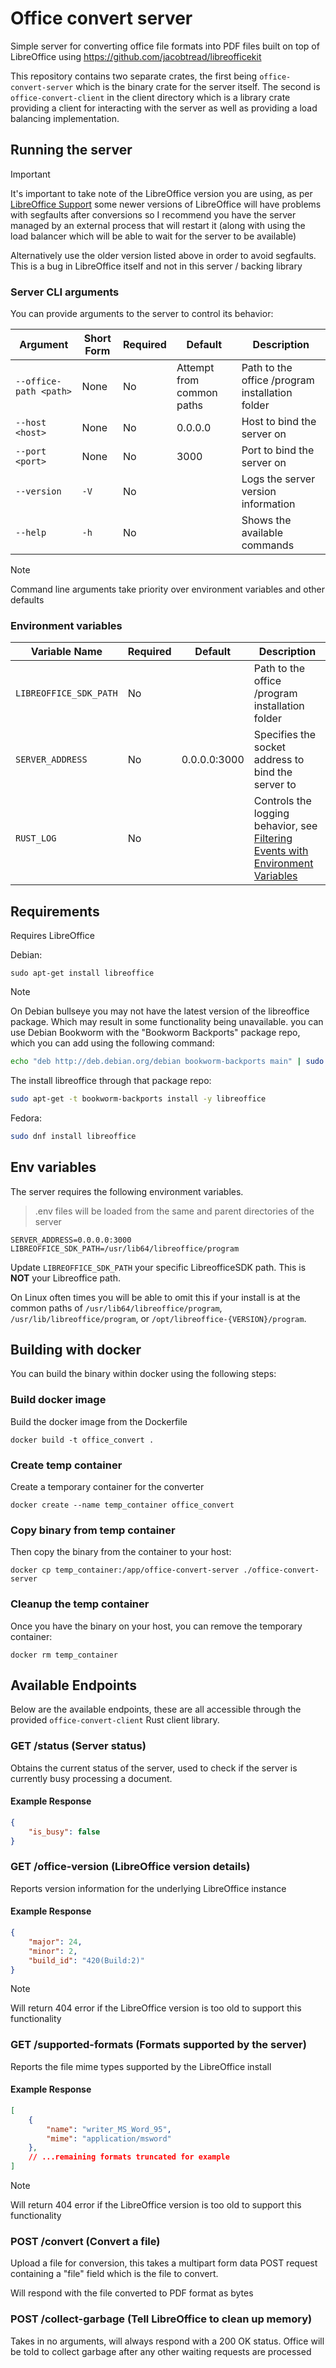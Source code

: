 # Office convert server 

Simple server for converting office file formats into PDF files built on top of LibreOffice using https://github.com/jacobtread/libreofficekit

This repository contains two separate crates, the first being `office-convert-server` which is the binary crate for the server itself. The second is `office-convert-client` in the client directory which is a library crate providing a client for interacting with the server as well as providing a load balancing implementation.

## Running the server 

> [!IMPORTANT]
>
> It's important to take note of the LibreOffice version you are using, as per [LibreOffice Support](https://github.com/jacobtread/libreofficekit?tab=readme-ov-file#libreoffice-support) some newer versions of LibreOffice will have problems with segfaults after conversions so I recommend you have the server managed by an external process that will restart it (along with using the load balancer which will be able to wait for the server to be available)
>
> Alternatively use the older version listed above in order to avoid segfaults. This is a bug in LibreOffice itself and not in this server / backing library

### Server CLI arguments

You can provide arguments to the server to control its behavior:

| Argument               | Short Form | Required | Default                   | Description                                     |
| ---------------------- | ---------- | -------- | ------------------------- | ----------------------------------------------- |
| `--office-path <path>` | None       | No       | Attempt from common paths | Path to the office /program installation folder |
| `--host <host>`        | None       | No       | 0.0.0.0                   | Host to bind the server on                      |
| `--port <port>`        | None       | No       | 3000                      | Port to bind the server on                      |
| `--version`            | `-V`       | No       |                           | Logs the server version information             |
| `--help`               | `-h`       | No       |                           | Shows the available commands                    |

> [!NOTE]
>
> Command line arguments take priority over environment variables and other defaults

### Environment variables

| Variable Name          | Required | Default      | Description                                                                                                                                                                                               |
| ---------------------- | -------- | ------------ | --------------------------------------------------------------------------------------------------------------------------------------------------------------------------------------------------------- |
| `LIBREOFFICE_SDK_PATH` | No       |              | Path to the office /program installation folder                                                                                                                                                           |
| `SERVER_ADDRESS`       | No       | 0.0.0.0:3000 | Specifies the socket address to bind the server to                                                                                                                                                        |
| `RUST_LOG`             | No       |              | Controls the logging behavior, see [Filtering Events with Environment Variables](https://docs.rs/tracing-subscriber/latest/tracing_subscriber/fmt/index.html#filtering-events-with-environment-variables) |


## Requirements

Requires LibreOffice 

Debian:

```
sudo apt-get install libreoffice
```
> [!NOTE]
> On Debian bullseye you may not have the latest version of the libreoffice package. Which may result in some functionality being unavailable. you can use Debian Bookworm with the "Bookworm Backports" package repo, which you can add using the following command:
> ```sh
> echo "deb http://deb.debian.org/debian bookworm-backports main" | sudo tee /etc/apt/sources.list.d/bookworm-backports.list > /dev/null 
> ```
> The install libreoffice through that package repo:
> ```sh
> sudo apt-get -t bookworm-backports install -y libreoffice
> ```

Fedora:

```sh
sudo dnf install libreoffice
```

## Env variables
 
The server requires the following environment variables. 

> .env files will be loaded from the same and parent directories of the server

```
SERVER_ADDRESS=0.0.0.0:3000
LIBREOFFICE_SDK_PATH=/usr/lib64/libreoffice/program
```

Update `LIBREOFFICE_SDK_PATH` your specific LibreofficeSDK path. This is **NOT** your Libreoffice path.

On Linux often times you will be able to omit this if your install is at the common paths of `/usr/lib64/libreoffice/program`, `/usr/lib/libreoffice/program`,
or `/opt/libreoffice-{VERSION}/program`.

## Building with docker

You can build the binary within docker using the following steps:

### Build docker image

Build the docker image from the Dockerfile

```
docker build -t office_convert .
```

### Create temp container

Create a temporary container for the converter

```
docker create --name temp_container office_convert
```

### Copy binary from temp container

Then copy the binary from the container to your host:

```
docker cp temp_container:/app/office-convert-server ./office-convert-server
```

### Cleanup the temp container

Once you have the binary on your host, you can remove the temporary container:

```
docker rm temp_container
```

## Available Endpoints

Below are the available endpoints, these are all accessible through the provided `office-convert-client` Rust client library.

### GET /status (Server status)

Obtains the current status of the server, used to check if the server is currently busy processing a document. 

#### Example Response

```json
{
	"is_busy": false
}
```

### GET /office-version (LibreOffice version details)

Reports version information for the underlying LibreOffice instance 

#### Example Response

```json
{
	"major": 24,
	"minor": 2,
	"build_id": "420(Build:2)"
}
```

> [!NOTE]
> 
> Will return 404 error if the LibreOffice version is too old to support this functionality

### GET /supported-formats (Formats supported by the server)

Reports the file mime types supported by the LibreOffice install

#### Example Response

```json
[
	{
		"name": "writer_MS_Word_95",
		"mime": "application/msword"
	},
    // ...remaining formats truncated for example
]
```

> [!NOTE]
> 
> Will return 404 error if the LibreOffice version is too old to support this functionality

### POST /convert (Convert a file)

Upload a file for conversion, this takes a multipart form data POST request containing 
a "file" field which is the file to convert.

Will respond with the file converted to PDF format as bytes

### POST /collect-garbage (Tell LibreOffice to clean up memory)

Takes in no arguments, will always respond with a 200 OK status. Office will be told to collect garbage after any other
waiting requests are processed